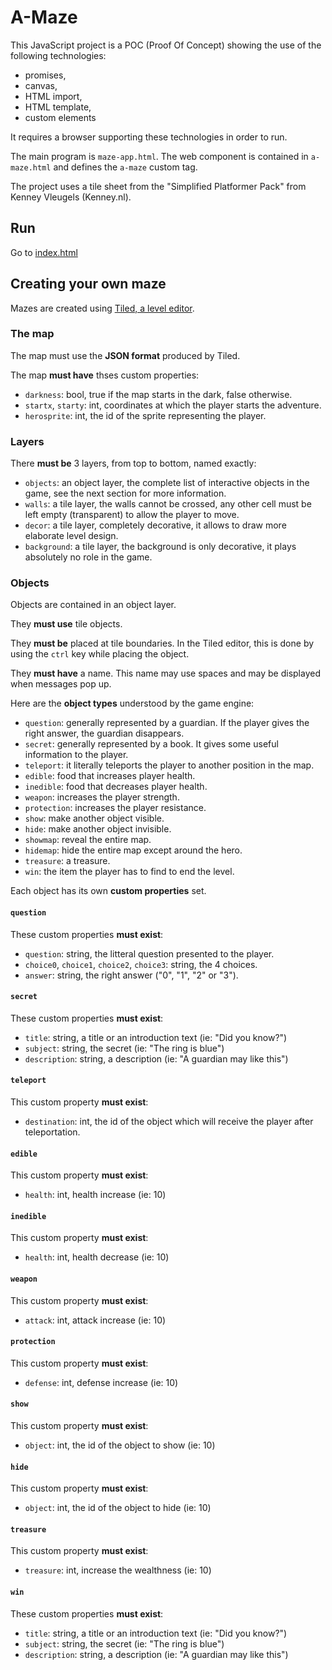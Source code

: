A-Maze
======

This JavaScript project is a POC (Proof Of Concept) showing the use of the
following technologies:

- promises,
- canvas,
- HTML import,
- HTML template,
- custom elements

It requires a browser supporting these technologies in order to run.

The main program is `maze-app.html`. The web component is contained in
`a-maze.html` and defines the `a-maze` custom tag.

The project uses a tile sheet from the "Simplified Platformer Pack" from
Kenney Vleugels (Kenney.nl).

Run
---

Go to [index.html](index.html)

Creating your own maze
----------------------

Mazes are created using [Tiled, a level editor](https://www.mapeditor.org/).

### The map

The map must use the **JSON format** produced by Tiled.

The map **must have** thses custom properties:

- `darkness`: bool, true if the map starts in the dark, false otherwise.
- `startx`, `starty`: int, coordinates at which the player starts the adventure.
- `herosprite`: int, the id of the sprite representing the player.

### Layers

There **must be** 3 layers, from top to bottom, named exactly:

- `objects`: an object layer, the complete list of interactive objects in the
  game, see the next section for more information.
- `walls`: a tile layer, the walls cannot be crossed, any other cell must be
  left empty (transparent) to allow the player to move.
- `decor`: a tile layer, completely decorative, it allows to draw more elaborate
  level design.
- `background`: a tile layer, the background is only decorative, it plays
  absolutely no role in the game.

### Objects

Objects are contained in an object layer.

They **must use** tile objects.

They **must be** placed at tile boundaries. In the Tiled editor, this is done by
using the `ctrl` key while placing the object.

They **must have** a name. This name may use spaces and may be displayed when
messages pop up.

Here are the **object types** understood by the game engine:

- `question`: generally represented by a guardian. If the player gives the
  right answer, the guardian disappears.
- `secret`: generally represented by a book. It gives some useful information
  to the player.
- `teleport`: it literally teleports the player to another position in the map.
- `edible`: food that increases player health.
- `inedible`: food that decreases player health.
- `weapon`: increases the player strength.
- `protection`: increases the player resistance.
- `show`: make another object visible.
- `hide`: make another object invisible.
- `showmap`: reveal the entire map.
- `hidemap`: hide the entire map except around the hero.
- `treasure`: a treasure.
- `win`: the item the player has to find to end the level.

Each object has its own **custom properties** set.

#### `question`

These custom properties **must exist**:

- `question`: string, the litteral question presented to the player.
- `choice0`, `choice1`, `choice2`, `choice3`: string, the 4 choices.
- `answer`: string, the right answer ("0", "1", "2" or "3").

#### `secret`

These custom properties **must exist**:

- `title`: string, a title or an introduction text (ie: "Did you know?")
- `subject`: string, the secret (ie: "The ring is blue")
- `description`: string, a description (ie: "A guardian may like this")

#### `teleport`

This custom property **must exist**:

- `destination`: int, the id of the object which will receive the player after
  teleportation.

#### `edible`

This custom property **must exist**:

- `health`: int, health increase (ie: 10)

#### `inedible`

This custom property **must exist**:

- `health`: int, health decrease (ie: 10)

#### `weapon`

This custom property **must exist**:

- `attack`: int, attack increase (ie: 10)

#### `protection`

This custom property **must exist**:

- `defense`: int, defense increase (ie: 10)

#### `show`

This custom property **must exist**:

- `object`: int, the id of the object to show (ie: 10)

#### `hide`

This custom property **must exist**:

- `object`: int, the id of the object to hide (ie: 10)

#### `treasure`

This custom property **must exist**:

- `treasure`: int, increase the wealthness (ie: 10)

#### `win`

These custom properties **must exist**:

- `title`: string, a title or an introduction text (ie: "Did you know?")
- `subject`: string, the secret (ie: "The ring is blue")
- `description`: string, a description (ie: "A guardian may like this")
